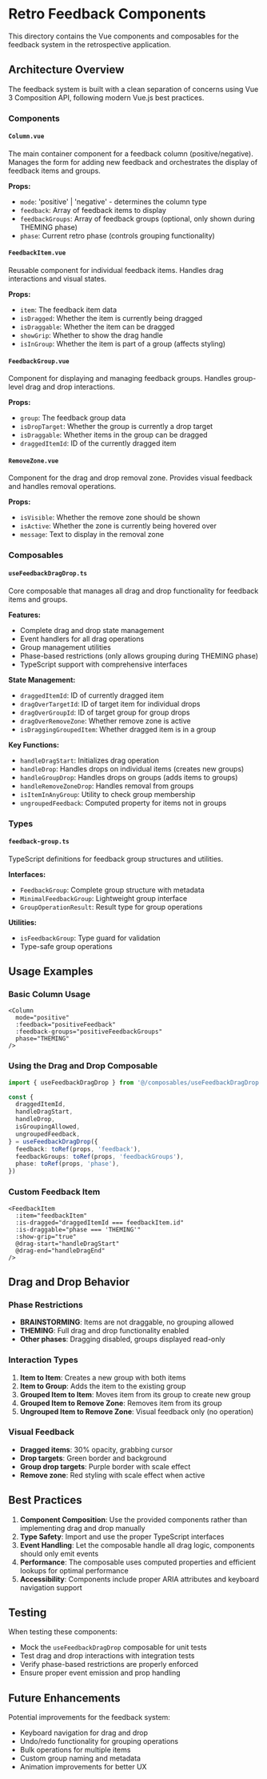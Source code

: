 # Retro Feedback Components

This directory contains the Vue components and composables for the feedback system in the retrospective application.

## Architecture Overview

The feedback system is built with a clean separation of concerns using Vue 3 Composition API, following modern Vue.js best practices.

### Components

#### `Column.vue`
The main container component for a feedback column (positive/negative). Manages the form for adding new feedback and orchestrates the display of feedback items and groups.

**Props:**
- `mode`: 'positive' | 'negative' - determines the column type
- `feedback`: Array of feedback items to display
- `feedbackGroups`: Array of feedback groups (optional, only shown during THEMING phase)
- `phase`: Current retro phase (controls grouping functionality)

#### `FeedbackItem.vue`
Reusable component for individual feedback items. Handles drag interactions and visual states.

**Props:**
- `item`: The feedback item data
- `isDragged`: Whether the item is currently being dragged
- `isDraggable`: Whether the item can be dragged
- `showGrip`: Whether to show the drag handle
- `isInGroup`: Whether the item is part of a group (affects styling)

#### `FeedbackGroup.vue`
Component for displaying and managing feedback groups. Handles group-level drag and drop interactions.

**Props:**
- `group`: The feedback group data
- `isDropTarget`: Whether the group is currently a drop target
- `isDraggable`: Whether items in the group can be dragged
- `draggedItemId`: ID of the currently dragged item

#### `RemoveZone.vue`
Component for the drag and drop removal zone. Provides visual feedback and handles removal operations.

**Props:**
- `isVisible`: Whether the remove zone should be shown
- `isActive`: Whether the zone is currently being hovered over
- `message`: Text to display in the removal zone

### Composables

#### `useFeedbackDragDrop.ts`
Core composable that manages all drag and drop functionality for feedback items and groups.

**Features:**
- Complete drag and drop state management
- Event handlers for all drag operations
- Group management utilities
- Phase-based restrictions (only allows grouping during THEMING phase)
- TypeScript support with comprehensive interfaces

**State Management:**
- `draggedItemId`: ID of currently dragged item
- `dragOverTargetId`: ID of target item for individual drops
- `dragOverGroupId`: ID of target group for group drops
- `dragOverRemoveZone`: Whether remove zone is active
- `isDraggingGroupedItem`: Whether dragged item is in a group

**Key Functions:**
- `handleDragStart`: Initializes drag operation
- `handleDrop`: Handles drops on individual items (creates new groups)
- `handleGroupDrop`: Handles drops on groups (adds items to groups)
- `handleRemoveZoneDrop`: Handles removal from groups
- `isItemInAnyGroup`: Utility to check group membership
- `ungroupedFeedback`: Computed property for items not in groups

### Types

#### `feedback-group.ts`
TypeScript definitions for feedback group structures and utilities.

**Interfaces:**
- `FeedbackGroup`: Complete group structure with metadata
- `MinimalFeedbackGroup`: Lightweight group interface
- `GroupOperationResult`: Result type for group operations

**Utilities:**
- `isFeedbackGroup`: Type guard for validation
- Type-safe group operations

## Usage Examples

### Basic Column Usage
```vue
<Column
  mode="positive"
  :feedback="positiveFeedback"
  :feedback-groups="positiveFeedbackGroups"
  phase="THEMING"
/>
```

### Using the Drag and Drop Composable
```typescript
import { useFeedbackDragDrop } from '@/composables/useFeedbackDragDrop'

const {
  draggedItemId,
  handleDragStart,
  handleDrop,
  isGroupingAllowed,
  ungroupedFeedback,
} = useFeedbackDragDrop({
  feedback: toRef(props, 'feedback'),
  feedbackGroups: toRef(props, 'feedbackGroups'),
  phase: toRef(props, 'phase'),
})
```

### Custom Feedback Item
```vue
<FeedbackItem
  :item="feedbackItem"
  :is-dragged="draggedItemId === feedbackItem.id"
  :is-draggable="phase === 'THEMING'"
  :show-grip="true"
  @drag-start="handleDragStart"
  @drag-end="handleDragEnd"
/>
```

## Drag and Drop Behavior

### Phase Restrictions
- **BRAINSTORMING**: Items are not draggable, no grouping allowed
- **THEMING**: Full drag and drop functionality enabled
- **Other phases**: Dragging disabled, groups displayed read-only

### Interaction Types

1. **Item to Item**: Creates a new group with both items
2. **Item to Group**: Adds the item to the existing group
3. **Grouped Item to Item**: Moves item from its group to create new group
4. **Grouped Item to Remove Zone**: Removes item from its group
5. **Ungrouped Item to Remove Zone**: Visual feedback only (no operation)

### Visual Feedback
- **Dragged items**: 30% opacity, grabbing cursor
- **Drop targets**: Green border and background
- **Group drop targets**: Purple border with scale effect
- **Remove zone**: Red styling with scale effect when active

## Best Practices

1. **Component Composition**: Use the provided components rather than implementing drag and drop manually
2. **Type Safety**: Import and use the proper TypeScript interfaces
3. **Event Handling**: Let the composable handle all drag logic, components should only emit events
4. **Performance**: The composable uses computed properties and efficient lookups for optimal performance
5. **Accessibility**: Components include proper ARIA attributes and keyboard navigation support

## Testing

When testing these components:
- Mock the `useFeedbackDragDrop` composable for unit tests
- Test drag and drop interactions with integration tests
- Verify phase-based restrictions are properly enforced
- Ensure proper event emission and prop handling

## Future Enhancements

Potential improvements for the feedback system:
- Keyboard navigation for drag and drop
- Undo/redo functionality for grouping operations
- Bulk operations for multiple items
- Custom group naming and metadata
- Animation improvements for better UX